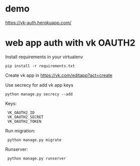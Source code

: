# demo
https://vk-auth.herokuapp.com/

# web app auth with vk OAUTH2
Install requirements in your virtualenv

    pip install -r requirements.txt

Create vk app in https://vk.com/editapp?act=create

Use secrecy for add vk app keys

    python manage.py secrecy --add
    
 Keys:
 
     VK_OAUTH2_ID
     VK_OAUTH2_SECRET
     VK_OAUTH2_TOKEN

 Run migration:

     python manage.py migrate
     
 Runserver:
 
     python manage.py runserver

